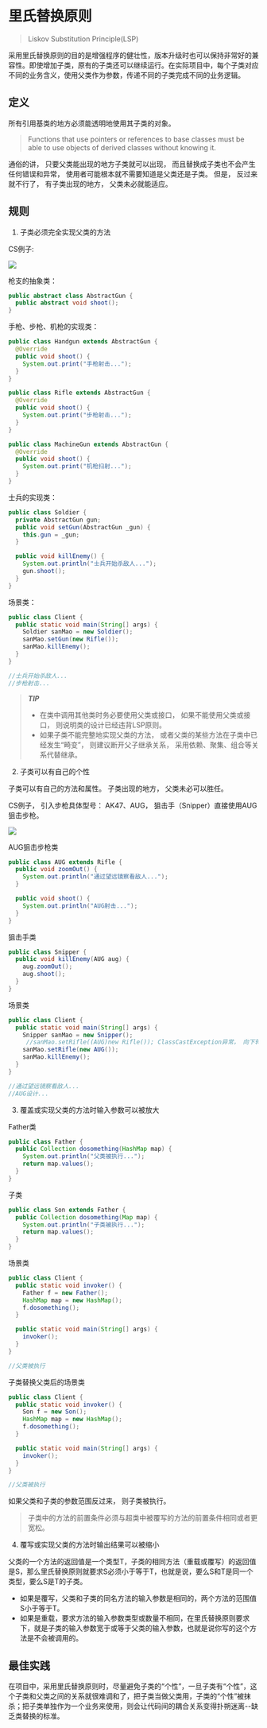 # 里氏替换原则
> Liskov Substitution Principle(LSP)

采用里氏替换原则的目的是增强程序的健壮性，版本升级时也可以保持非常好的兼容性。即使增加子类，原有的子类还可以继续运行。在实际项目中，每个子类对应不同的业务含义，使用父类作为参数，传递不同的子类完成不同的业务逻辑。

## 定义

所有引用基类的地方必须能透明地使用其子类的对象。
> Functions that use pointers or references to base classes must be able to use objects of derived classes without knowing it.

通俗的讲， 只要父类能出现的地方子类就可以出现， 而且替换成子类也不会产生任何错误和异常， 使用者可能根本就不需要知道是父类还是子类。 但是， 反过来就不行了， 有子类出现的地方， 父类未必就能适应。

## 规则

1. 子类必须完全实现父类的方法

  CS例子:

  ![](http://odr63yrh6.bkt.clouddn.com/lsp.png)

  枪支的抽象类：

  ```java
  public abstract class AbstractGun {
    public abstract void shoot();
  }
  ```

  手枪、步枪、机枪的实现类：

  ```java
  public class Handgun extends AbstractGun {
    @Override
    public void shoot() {
      System.out.print("手枪射击...");
    }
  }

  public class Rifle extends AbstractGun {
    @Override
    public void shoot() {
      System.out.print("步枪射击...");
    }
  }

  public class MachineGun extends AbstractGun {
    @Override
    public void shoot() {
      System.out.print("机枪扫射...");
    }
  }
  ```

  士兵的实现类：

  ```java
  public class Soldier {
    private AbstractGun gun;
    public void setGun(AbstractGun _gun) {
      this.gun = _gun;
    }

    public void killEnemy() {
      System.out.println("士兵开始杀敌人...");
      gun.shoot();
    }
  }
  ```

  场景类：

  ```java
  public class Client {
    public static void main(String[] args) {
      Soldier sanMao = new Soldier();
      sanMao.setGun(new Rifle());
      sanMao.killEnemy();
    }
  }

  //士兵开始杀敌人...
  //步枪射击...
  ```
  > ***TIP***
  > * 在类中调用其他类时务必要使用父类或接口， 如果不能使用父类或接口， 则说明类的设计已经违背LSP原则。
  > * 如果子类不能完整地实现父类的方法， 或者父类的某些方法在子类中已经发生“畸变”， 则建议断开父子继承关系， 采用依赖、聚集、组合等关系代替继承。

2. 子类可以有自己的个性

  子类可以有自己的方法和属性。 子类出现的地方， 父类未必可以胜任。

  CS例子， 引入步枪具体型号： AK47、AUG， 狙击手（Snipper）直接使用AUG狙击步枪。

  ![](http://odr63yrh6.bkt.clouddn.com/lsp2.jpg)

  AUG狙击步枪类

  ```java
  public class AUG extends Rifle {
    public void zoomOut() {
      System.out.println("通过望远镜察看敌人...");
    }

    public void shoot() {
      System.out.println("AUG射击...");
    }
  }
  ```

  狙击手类

  ```java
  public class Snipper {
    public void killEnemy(AUG aug) {
      aug.zoomOut();
      aug.shoot();
    }
  }
  ```

  场景类

  ```java
  public class Client {
    public static void main(String[] args) {
      Snipper sanMao = new Snipper();
       //sanMao.setRifle((AUG)new Rifle()); ClassCastException异常， 向下转型是不安全的， 从里氏替换原则来看，有子类出现的地方父类未必胜任。
      sanMao.setRifle(new AUG());
      sanMao.killEnemy();
    }
  }

  //通过望远镜察看敌人...
  //AUG设计...
  ```

3. 覆盖或实现父类的方法时输入参数可以被放大

Father类

```java
public class Father {
  public Collection dosomething(HashMap map) {
    System.out.println("父类被执行...");
    return map.values();
  }
}
```

子类

```java
public class Son extends Father {
  public Collection dosomething(Map map) {
    System.out.println("子类被执行...");
    return map.values();
  }
}
```

场景类

```java
public class Client {
  public static void invoker() {
    Father f = new Father();
    HashMap map = new HashMap();
    f.dosomething();
  }

  public static void main(String[] args) {
    invoker();
  }
}

//父类被执行
```

子类替换父类后的场景类

```java
public class Client {
  public static void invoker() {
    Son f = new Son();
    HashMap map = new HashMap();
    f.dosomething();
  }

  public static void main(String[] args) {
    invoker();
  }
}

//父类被执行
```

如果父类和子类的参数范围反过来， 则子类被执行。

> 子类中的方法的前置条件必须与超类中被覆写的方法的前置条件相同或者更宽松。

4. 覆写或实现父类的方法时输出结果可以被缩小

父类的一个方法的返回值是一个类型T，子类的相同方法（重载或覆写）的返回值是S，那么里氏替换原则就要求S必须小于等于T，也就是说，要么S和T是同一个类型，要么S是T的子类。

* 如果是覆写，父类和子类的同名方法的输入参数是相同的，两个方法的范围值S小于等于T。
* 如果是重载，要求方法的输入参数类型或数量不相同，在里氏替换原则要求下，就是子类的输入参数宽于或等于父类的输入参数，也就是说你写的这个方法是不会被调用的。

## 最佳实践

在项目中，采用里氏替换原则时，尽量避免子类的“个性”，一旦子类有“个性”，这个子类和父类之间的关系就很难调和了，把子类当做父类用，子类的“个性”被抹杀；把子类单独作为一个业务来使用，则会让代码间的耦合关系变得扑朔迷离--缺乏类替换的标准。
